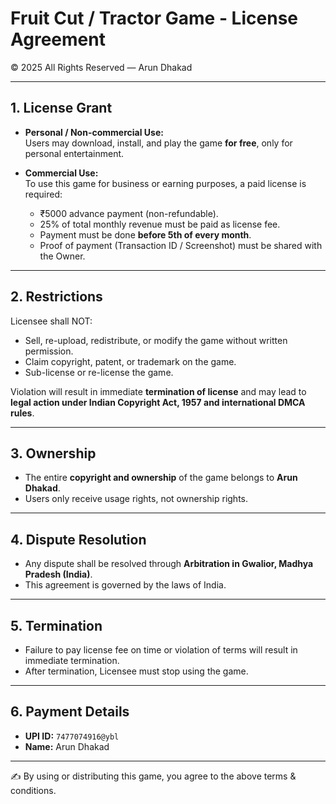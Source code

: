 # Fruit Cut / Tractor Game - License Agreement  

© 2025 All Rights Reserved — Arun Dhakad  

---

## 1. License Grant  
- **Personal / Non-commercial Use:**  
  Users may download, install, and play the game **for free**, only for personal entertainment.  

- **Commercial Use:**  
  To use this game for business or earning purposes, a paid license is required:  
  - ₹5000 advance payment (non-refundable).  
  - 25% of total monthly revenue must be paid as license fee.  
  - Payment must be done **before 5th of every month**.  
  - Proof of payment (Transaction ID / Screenshot) must be shared with the Owner.  

---

## 2. Restrictions  
Licensee shall NOT:  
- Sell, re-upload, redistribute, or modify the game without written permission.  
- Claim copyright, patent, or trademark on the game.  
- Sub-license or re-license the game.  

Violation will result in immediate **termination of license** and may lead to **legal action under Indian Copyright Act, 1957 and international DMCA rules**.  

---

## 3. Ownership  
- The entire **copyright and ownership** of the game belongs to **Arun Dhakad**.  
- Users only receive usage rights, not ownership rights.  

---

## 4. Dispute Resolution  
- Any dispute shall be resolved through **Arbitration in Gwalior, Madhya Pradesh (India)**.  
- This agreement is governed by the laws of India.  

---

## 5. Termination  
- Failure to pay license fee on time or violation of terms will result in immediate termination.  
- After termination, Licensee must stop using the game.  

---

## 6. Payment Details  
- **UPI ID:** `7477074916@ybl`  
- **Name:** Arun Dhakad  

---

✍️ By using or distributing this game, you agree to the above terms & conditions.
